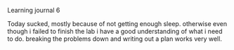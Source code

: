 Learning journal 6

Today sucked, mostly because of not getting enough sleep. otherwise even though i failed to finish the lab i have a good understanding of what i need to do. breaking the problems down and writing out a plan works very well. 
